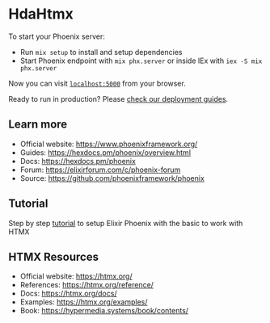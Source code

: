 # HdaHtmx

To start your Phoenix server:

  * Run `mix setup` to install and setup dependencies
  * Start Phoenix endpoint with `mix phx.server` or inside IEx with `iex -S mix phx.server`

Now you can visit [`localhost:5000`](http://localhost:5000) from your browser.

Ready to run in production? Please [check our deployment guides](https://hexdocs.pm/phoenix/deployment.html).

## Learn more

  * Official website: https://www.phoenixframework.org/
  * Guides: https://hexdocs.pm/phoenix/overview.html
  * Docs: https://hexdocs.pm/phoenix
  * Forum: https://elixirforum.com/c/phoenix-forum
  * Source: https://github.com/phoenixframework/phoenix

 
 ## Tutorial
 
Step by step [tutorial](Tutorial.md) to setup Elixir Phoenix
with the basic to work with HTMX

## HTMX Resources

  * Official website: https://htmx.org/
  * References: https://htmx.org/reference/
  * Docs: https://htmx.org/docs/
  * Examples: https://htmx.org/examples/
  * Book: https://hypermedia.systems/book/contents/

